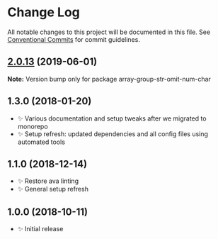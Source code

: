 # Change Log

All notable changes to this project will be documented in this file.
See [Conventional Commits](https://conventionalcommits.org) for commit guidelines.

## [2.0.13](https://gitlab.com/codsen/codsen/compare/array-group-str-omit-num-char@2.0.12...array-group-str-omit-num-char@2.0.13) (2019-06-01)

**Note:** Version bump only for package array-group-str-omit-num-char





## 1.3.0 (2018-01-20)

- ✨ Various documentation and setup tweaks after we migrated to monorepo
- ✨ Setup refresh: updated dependencies and all config files using automated tools

## 1.1.0 (2018-12-14)

- ✨ Restore ava linting
- ✨ General setup refresh

## 1.0.0 (2018-10-11)

- ✨ Initial release
